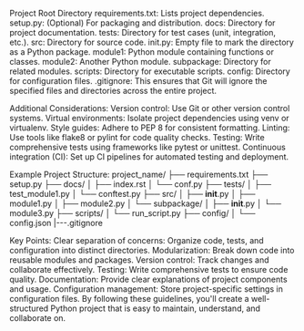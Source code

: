 Project Root Directory
requirements.txt: Lists project dependencies.
setup.py: (Optional) For packaging and distribution.
docs: Directory for project documentation.
tests: Directory for test cases (unit, integration, etc.).
src: Directory for source code.
init.py: Empty file to mark the directory as a Python package.
module1: Python module containing functions or classes.
module2: Another Python module.
subpackage: Directory for related modules.
scripts: Directory for executable scripts.
config: Directory for configuration files.
.gitignore: This ensures that Git will ignore the specified files and directories across the entire project.

Additional Considerations:
Version control: Use Git or other version control systems.
Virtual environments: Isolate project dependencies using venv or virtualenv.
Style guides: Adhere to PEP 8 for consistent formatting.
Linting: Use tools like flake8 or pylint for code quality checks.
Testing: Write comprehensive tests using frameworks like pytest or unittest.
Continuous integration (CI): Set up CI pipelines for automated testing and deployment.

Example Project Structure:
project_name/
├── requirements.txt
├── setup.py
├── docs/
│   ├── index.rst
│   └── conf.py
├── tests/
│   ├── test_module1.py
│   └── conftest.py
├── src/
│   ├── __init__.py
│   ├── module1.py
│   ├── module2.py
│   └── subpackage/
│       ├── __init__.py
│       └── module3.py
├── scripts/
│   └── run_script.py
├── config/
│   └── config.json
|---.gitignore

Key Points:
Clear separation of concerns: Organize code, tests, and configuration into distinct directories.
Modularization: Break down code into reusable modules and packages.
Version control: Track changes and collaborate effectively.
Testing: Write comprehensive tests to ensure code quality.
Documentation: Provide clear explanations of project components and usage.
Configuration management: Store project-specific settings in configuration files.
By following these guidelines, you'll create a well-structured Python project that is easy to maintain, understand, and collaborate on.